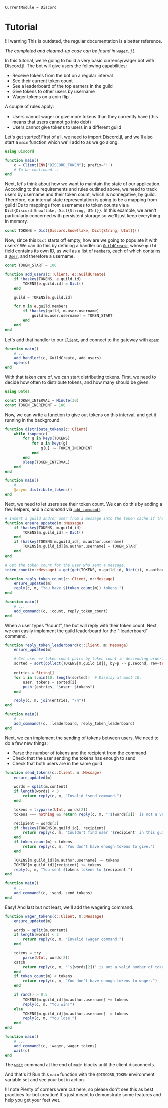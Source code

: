 ```@meta
CurrentModule = Discord
```

# Tutorial

!!! warning
    This is outdated, the regular documentation is a better reference.

*The completed and cleaned-up code can be found in [`wager.jl`](https://github.com/PurgePJ/Discord.jl/blob/master/examples/wager.jl).*

In this tutorial, we're going to build a very basic currency/wager bot with Discord.jl.
The bot will give users the following capabilities:

* Receive tokens from the bot on a regular interval
* See their current token count
* See a leaderboard of the top earners in the guild
* Give tokens to other users by username
* Wager tokens on a coin flip

A couple of rules apply:

* Users cannot wager or give more tokens than they currently have (this means that users cannot go into debt)
* Users cannot give tokens to users in a different guild

Let's get started! First of all, we need to import Discord.jl, and we'll also start a `main` function which we'll add to as we go along.

```julia
using Discord

function main()
    c = Client(ENV["DISCORD_TOKEN"]; prefix='!')
    # To be continued...
end
```

Next, let's think about how we want to maintain the state of our application.
According to the requirements and rules outlined above, we need to track users by username and their token count, which is nonnegative, by guild.
Therefore, our internal state representation is going to be a mapping from guild IDs to mappings from usernames to token counts via a `Dict{Discord.Snowflake, Dict{String, UInt}}`.
In this example, we aren't particularly concerned with persistent storage so we'll just keep everything in memory.

```julia
const TOKENS = Dict{Discord.Snowflake, Dict{String, UInt}}()
```

Now, since this `Dict` starts off empty, how are we going to populate it with users?
We can do this by defining a handler on [`GuildCreate`](@ref), whose `guild` field contains its own ID, as well as a list of [`Member`](@ref)s, each of which contains a [`User`](@ref), and therefore a username.

```julia
const TOKEN_START = 100

function add_users(c::Client, e::GuildCreate)
    if !haskey(TOKENS, e.guild.id)
        TOKENS[e.guild.id] = Dict()
    end

    guild = TOKENS[e.guild.id]

    for m in e.guild.members
        if !haskey(guild, m.user.username)
            guild[m.user.username] = TOKEN_START
        end
    end
end
```

Let's add that handler to our [`Client`](@ref), and connect to the gateway with [`open`](@ref):

```julia
function main()
    # ...
    add_handler!(c, GuildCreate, add_users)
    open(c)
end
```

With that taken care of, we can start distributing tokens.
First, we need to decide how often to distribute tokens, and how many should be given.

```julia
using Dates

const TOKEN_INTERVAL = Minute(30)
const TOKEN_INCREMENT = 100
```

Now, we can write a function to give out tokens on this interval, and get it running in the background.

```julia
function distribute_tokens(c::Client)
    while isopen(c)
        for g in keys(TOKENS)
            for u in keys(g)
                g[u] += TOKEN_INCREMENT
            end
        end
        sleep(TOKEN_INTERVAL)
    end
end

function main()
    # ...
    @async distribute_tokens()
end
```

Next, we need to let users see their token count.
We can do this by adding a few helpers, and a *command* via [`add_command!`](@ref).

```julia
# Insert a guild and/or user from a message into the token cache if they don't exist.
function ensure_updated(m::Message)
    if !haskey(TOKENS, m.guild_id)
        TOKENS[m.guild_id] = Dict()
    end
    if !haskey(TOKENS[m.guild_id], m.author.username)
        TOKENS[m.guild_id][m.author.username] = TOKEN_START
    end
end

# Get the token count for the user who sent a message.
token_count(m::Message) = get(get(TOKENS, m.guild_id, Dict()), m.author.username, 0)

function reply_token_count(c::Client, m::Message)
    ensure_updated(m)
    reply(c, m, "You have $(token_count(m)) tokens.")
end

function main()
    # ...
    add_command!(c, :count, reply_token_count)
end
```

When a user types "!count", the bot will reply with their token count.
Next, we can easily implement the guild leaderboard for the "!leaderboard" command.

```julia
function reply_token_leaderboard(c::Client, m::Message)
    ensure_updated(m)

    # Get user => token count pairs by token count in descending order.
    sorted = sort(collect(TOKENS[m.guild_id]); by=p -> p.second, rev=true)

    entries = String[]
    for i in 1:min(10, length(sorted))  # Display at most 10.
        user, tokens = sorted[i]
        push!(entries, "$user: $tokens")
    end

    reply(c, m, join(entries, "\n"))
end

function main()
    # ...
    add_command!(c, :leaderboard, reply_token_leaderboard)
end
```

Next, we can implement the sending of tokens between users.
We need to do a few new things:

* Parse the number of tokens and the recipient from the command
* Check that the user sending the tokens has enough to send
* Check that both users are in the same guild

```julia
function send_tokens(c::Client, m::Message)
    ensure_updated(m)

    words = split(m.content)
    if length(words) < 3
        return reply(c, m, "Invalid !send command.")
    end

    tokens = tryparse(UInt, words[2])
    tokens === nothing && return reply(c, m, "'$(words[2])' is not a valid number.")

    recipient = words[3]
    if !haskey(TOKENS[m.guild_id], recipient)
        return reply(c, m, "Couldn't find user '$recipient' in this guild.")
    end
    if token_count(m) < tokens
        return reply(c, m, "You don't have enough tokens to give.")
    end

    TOKENS[m.guild_id][m.author.username] -= tokens
    TOKENS[m.guild_id][recipient] += tokens
    reply(c, m, "You sent $tokens tokens to $recipient.")
end

function main()
    # ...
    add_command!(c, :send, send_tokens)
end
```

Easy!
And last but not least, we'll add the wagering command.

```julia
function wager_tokens(c::Client, m::Message)
    ensure_updated(m)

    words = split(m.content)
    if length(words) < 2
        return reply(c, m, "Invalid !wager command.")
    end

    tokens = try
        parse(UInt, words[2])
    catch
        return reply(c, m, "'$(words[2])' is not a valid number of tokens.")
    end
    if token_count(m) < tokens
        return reply(c, m, "You don't have enough tokens to wager.")
    end

    if rand() > 0.5
        TOKENS[m.guild_id][m.author.username] += tokens
        reply(c, m, "You win!")
    else
        TOKENS[m.guild_id][m.author.username] -= tokens
        reply(c, m, "You lose.")
    end
end

function main()
    # ...
    add_command!(c, :wager, wager_tokens)
    wait(c)
end
```

The [`wait`](@ref) command at the end of `main` blocks until the client disconnects.

And that's it!
Run this `main` function with the `$DISCORD_TOKEN` environment variable set and see your bot in action.

!!! note
    Plenty of corners were cut here, so please don't see this as best practices for bot creation!
    It's just meant to demonstrate some features and help you get your feet wet.
